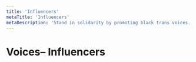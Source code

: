 ```yaml
---
title: 'Influencers'
metaTitle: 'Influencers'
metaDescription: 'Stand in solidarity by promoting black trans voices.'
---
```


# Voices– Influencers